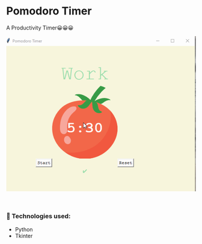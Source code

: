 # Pomodoro Timer
 A Productivity Timer😀😀😀
  
<p align=”center”>
<img width=”200" height=”200" src="pomo.gif" alt=”Banner”>
</p>
<br>
<h3>🌱 Technologies used:</h3>

- Python
- Tkinter

